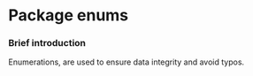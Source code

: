 # Package enums

### Brief introduction
Enumerations, are used to ensure data integrity and avoid typos.